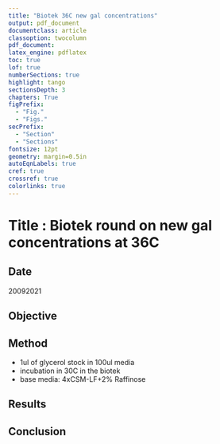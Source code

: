 ```yaml
---
title: "Biotek 36C new gal concentrations"
output: pdf_document
documentclass: article
classoption: twocolumn
pdf_document:
latex_engine: pdflatex
toc: true
lof: true
numberSections: true
highlight: tango
sectionsDepth: 3
chapters: True
figPrefix:
  - "Fig."
  - "Figs."
secPrefix:
  - "Section"
  - "Sections"
fontsize: 12pt
geometry: margin=0.5in
autoEqnLabels: true
cref: true
crossref: true
colorlinks: true
---
```


# Title : Biotek round on new gal concentrations at 36C 

## Date

20092021

## Objective


## Method

- 1ul of glycerol stock in 100ul media
- incubation in 30C in the biotek
- base media: 4xCSM-LF+2% Raffinose 

## Results

## Conclusion
